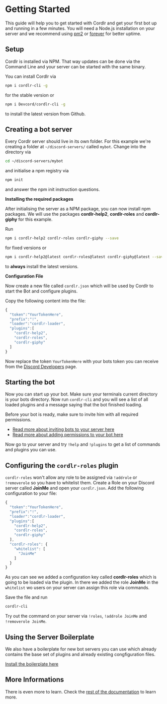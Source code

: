 # Getting Started

This guide will help you to get started with Cordlr and get your first bot up and running in a few minutes. You will need a Node.js installation on your server and we recommend using [pm2](https://www.npmjs.com/package/pm2) or [forever](https://www.npmjs.com/package/forever) for better uptime.

## Setup

Cordlr is installed via NPM. That way updates can be done via the Command Line and your server can be started with the same binary.

You can install Cordlr via 
```sh
npm i cordlr-cli -g
``` 

for the stable version or 
```sh
npm i Devcord/cordlr-cli -g
```
to install the latest version from Github.

## Creating a bot server

Every Cordlr server should live in its own folder. For this example we're creating a folder at `~/discord-servers/` called `mybot`. Change into the directory via 
```sh
cd ~/discord-servers/mybot
```

and initialise a npm registry via 

```sh
npm init
```

and answer the npm init instruction questions.

**Installing the required packages**

After initialising the server as a NPM package, you can now install npm packages. We will use the packages **cordlr-help2**, **cordlr-roles** and **cordlr-giphy** for this example.

Run 
```sh
npm i cordlr-help2 cordlr-roles cordlr-giphy --save
```

for fixed versions or 

```sh
npm i cordlr-help2@latest cordlr-roles@latest cordlr-giphy@latest --save
``` 

to **always** install the latest versions.

**Configuration File**

Now create a new file called `cordlr.json` which will be used by Cordlr to start the Bot and configure plugins.

Copy the following content into the file:

```js
{
  "token":"YourTokenHere",
  "prefix":"!",
  "loader":"cordlr-loader",
  "plugins":[
    "cordlr-help2",
    "cordlr-roles",
    "cordlr-giphy"
  ]
}
```

Now replace the token `YourTokenHere` with your bots token you can receive from the [Discord Developers](https://discordapp.com/developers/applications/me) page.

## Starting the bot

Now you can start up your bot. Make sure your terminals current directory is your bots directory. Now run `cordlr-cli` and you will see a list of all loaded plugins and a message saying that the bot finished loading.

Before your bot is ready, make sure to invite him with all required permissions.

* [Read more about inviting bots to your server here](https://discordapp.com/developers/docs/topics/oauth2)
* [Read more about adding permissions to your bot here](https://discordapp.com/developers/docs/topics/permissions)

Now go to your server and try `!help` and `!plugins` to get a list of commands and plugins you can use.

## Configuring the `cordlr-roles` plugin

`cordlr-roles` won't allow any role to be assigned via `!addrole` or `!removerole` so you have to whitelist them. Create a Role on your Discord server called **JoinMe** and open your `cordlr.json`. Add the following configuration to your file:

```js
{
  "token":"YourTokenHere",
  "prefix":"!",
  "loader":"cordlr-loader",
  "plugins":[
    "cordlr-help2",
    "cordlr-roles",
    "cordlr-giphy"
  ],
  "cordlr-roles": {
    "whitelist": [
      "JoinMe"
    ]
  }
}
```

As you can see we added a configuration key called **cordlr-roles** which is going to be loaded via the plugin. In there we added the role **JoinMe** in the `whitelist` wo users on your server can assign this role via commands.

Save the file and run

```sh
cordlr-cli
``` 

Try out the command on your server via `!roles`, `!addrole JoinMe` and `!removerole JoinMe`.

## Using the Server Boilerplate

We also have a boilerplate for new bot servers you can use which already contains the base set of plugins and already existing congfiguration files.

[Install the boilerplate here](https://github.com/Devcord/cordlr-server-boilerplate)

## More Informations

There is even more to learn. Check the [rest of the documentation](./) to learn more.